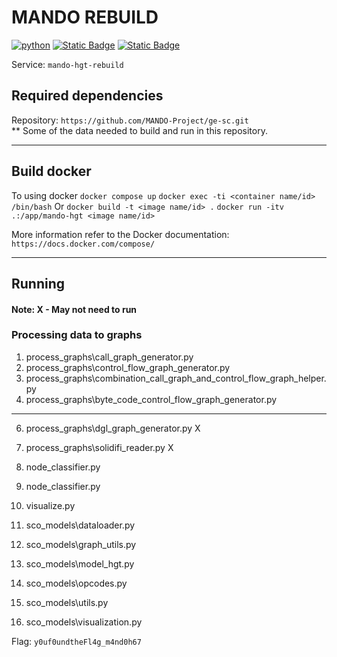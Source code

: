 # MANDO REBUILD

[![python](https://img.shields.io/badge/python-3.10.0-blue)](https://www.python.org/)
[![Static Badge](https://img.shields.io/badge/Ubuntu-22.04-orange)](https://releases.ubuntu.com/jammy/)
[![Static Badge](https://img.shields.io/badge/Docker-latest-teal)](https://docker.com/)


Service: `mando-hgt-rebuild`

## Required dependencies

Repository:
`https://github.com/MANDO-Project/ge-sc.git`
\
\*\* Some of the data needed to build and run in this repository.

---

## Build docker

To using docker
`docker compose up`
`docker exec -ti <container name/id> /bin/bash`
Or 
`docker build -t <image name/id> .`
`docker run -itv .:/app/mando-hgt <image name/id>`


More information refer to the Docker documentation: 
`https://docs.docker.com/compose/`

---

## Running

#### Note: X - May not need to run

### Processing data to graphs

1. process_graphs\call_graph_generator.py
2. process_graphs\control_flow_graph_generator.py
3. process_graphs\combination_call_graph_and_control_flow_graph_helper.py
4. process_graphs\byte_code_control_flow_graph_generator.py

---

6. process_graphs\dgl_graph_generator.py X
7. process_graphs\solidifi_reader.py X

8. node_classifier.py
9. node_classifier.py
10. visualize.py

11. sco_models\dataloader.py
12. sco_models\graph_utils.py
13. sco_models\model_hgt.py
14. sco_models\opcodes.py
15. sco_models\utils.py
16. sco_models\visualization.py


Flag: `y0uf0undtheFl4g_m4nd0h67`